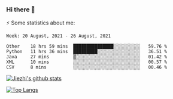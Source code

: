 ### Hi there 👋

⚡ Some statistics about me:


<!--START_SECTION:waka-->
```text
Week: 20 August, 2021 - 26 August, 2021

Other    18 hrs 59 mins  ███████████████░░░░░░░░░░   59.76 % 
Python   11 hrs 36 mins  █████████░░░░░░░░░░░░░░░░   36.51 % 
Java     27 mins         ▒░░░░░░░░░░░░░░░░░░░░░░░░   01.42 % 
XML      10 mins         ░░░░░░░░░░░░░░░░░░░░░░░░░   00.57 % 
CSV      8 mins          ░░░░░░░░░░░░░░░░░░░░░░░░░   00.46 % 
```
<!--END_SECTION:waka-->





[![Jiezhi's github stats](https://github-readme-stats.vercel.app/api?username=Jiezhi&show_icons=true)](https://github.com/Jiezhi/github-readme-stats)

[![Top Langs](https://github-readme-stats.vercel.app/api/top-langs/?username=Jiezhi&hide=javascript,html)](https://github.com/Jiezhi/github-readme-stats)
<!--
**Jiezhi/Jiezhi** is a ✨ _special_ ✨ repository because its `README.md` (this file) appears on your GitHub profile.

Here are some ideas to get you started:

- 🔭 I’m currently working on ...
- 🌱 I’m currently learning ...
- 👯 I’m looking to collaborate on ...
- 🤔 I’m looking for help with ...
- 💬 Ask me about ...
- 📫 How to reach me: ...
- 😄 Pronouns: ...
- ⚡ Fun fact: ...
-->

